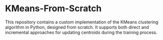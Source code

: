 # KMeans-From-Scratch
This repository contains a custom implementation of the KMeans clustering algorithm in Python, designed from scratch. It supports both direct and incremental approaches for updating centroids during the training process.
